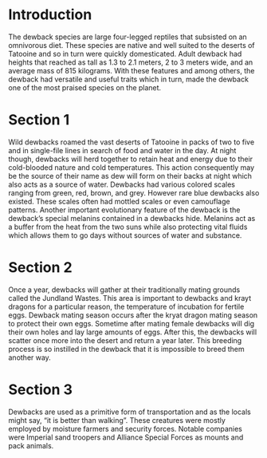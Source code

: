 # Introduction

The dewback species are large four-legged reptiles that subsisted on an omnivorous diet.
These species are native and well suited to the deserts of Tatooine and so in turn were quickly domesticated.
Adult dewback had heights that reached as tall as 1.3 to 2.1 meters, 2 to 3 meters wide, and an average mass of 815 kilograms.
With these features and among others, the dewback had versatile and useful traits which in turn, made the dewback one of the most praised species on the planet.

# Section 1

Wild dewbacks roamed the vast deserts of Tatooine in packs of two to five and in single-file lines in search of food and water in the day.
At night though, dewbacks will herd together to retain heat and energy due to their cold-blooded nature and cold temperatures.
This action consequently may be the source of their name as dew will form on their backs at night which also acts as a source of water.
Dewbacks had various colored scales ranging from green, red, brown, and grey.
However rare blue dewbacks also existed.
These scales often had mottled scales or even camouflage patterns.
Another important evolutionary feature of the dewback is the dewback’s special melanins contained in a dewbacks hide.
Melanins act as a buffer from the heat from the two suns while also protecting vital fluids which allows them to go days without sources of water and substance.

# Section 2

Once a year, dewbacks will gather at their traditionally mating grounds called the Jundland Wastes.
This area is important to dewbacks and krayt dragons for a particular reason, the temperature of incubation for fertile eggs.
Dewback mating season occurs after the kryat dragon mating season to protect their own eggs.
Sometime after mating female dewbacks will dig their own holes and lay large amounts of eggs.
After this, the dewbacks will scatter once more into the desert and return a year later.
This breeding process is so instilled in the dewback that it is impossible to breed them another way.

# Section 3

Dewbacks are used as a primitive form of transportation and as the locals might say, “it is better than walking”.
These creatures were mostly employed by moisture farmers and security forces.
Notable companies were Imperial sand troopers and Alliance Special Forces as mounts and pack animals.
